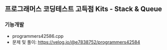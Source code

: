 ## 프로그래머스 코딩테스트 고득점 Kits - Stack & Queue

### 기능개발
- programmers42586.cpp
- 문제 및 풀이: https://velog.io/@e7838752/programmers42584

